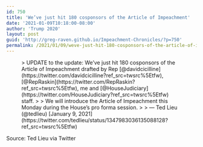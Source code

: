 ```yaml
---
id: 750
title: 'We’ve just hit 180 cosponsors of the Article of Impeachment'
date: '2021-01-09T10:18:00-08:00'
author: 'Trump 2020'
layout: post
guid: 'http://greg-raven.github.io/Impeachment-Chronicles/?p=750'
permalink: /2021/01/09/weve-just-hit-180-cosponsors-of-the-article-of-impeachment/
---
```


<figure class="wp-block-embed is-type-rich is-provider-twitter wp-block-embed-twitter"><div class="wp-block-embed__wrapper">> UPDATE to the update: We’ve just hit 180 cosponsors of the Article of Impeachment drafted by Rep [@davidcicilline](https://twitter.com/davidcicilline?ref_src=twsrc%5Etfw), [@RepRaskin](https://twitter.com/RepRaskin?ref_src=twsrc%5Etfw), me and [@HouseJudiciary](https://twitter.com/HouseJudiciary?ref_src=twsrc%5Etfw) staff.   
>   
> We will introduce the Article of Impeachment this Monday during the House’s pro forma session. <https://t.co/qm7LmXhOgK>
> 
> — Ted Lieu (@tedlieu) [January 9, 2021](https://twitter.com/tedlieu/status/1347983036135088128?ref_src=twsrc%5Etfw)

<script async="" charset="utf-8" src="https://platform.twitter.com/widgets.js"></script></div></figure>Source: Ted Lieu via Twitter